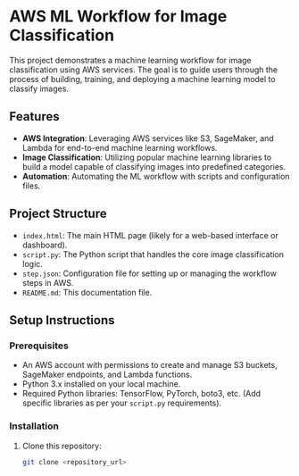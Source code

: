 # AWS ML Workflow for Image Classification

This project demonstrates a machine learning workflow for image classification using AWS services. The goal is to guide users through the process of building, training, and deploying a machine learning model to classify images.

## Features
- **AWS Integration**: Leveraging AWS services like S3, SageMaker, and Lambda for end-to-end machine learning workflows.
- **Image Classification**: Utilizing popular machine learning libraries to build a model capable of classifying images into predefined categories.
- **Automation**: Automating the ML workflow with scripts and configuration files.
  
## Project Structure
- `index.html`: The main HTML page (likely for a web-based interface or dashboard).
- `script.py`: The Python script that handles the core image classification logic.
- `step.json`: Configuration file for setting up or managing the workflow steps in AWS.
- `README.md`: This documentation file.

## Setup Instructions

### Prerequisites
- An AWS account with permissions to create and manage S3 buckets, SageMaker endpoints, and Lambda functions.
- Python 3.x installed on your local machine.
- Required Python libraries: TensorFlow, PyTorch, boto3, etc. (Add specific libraries as per your `script.py` requirements).

### Installation
1. Clone this repository:
   ```bash
   git clone <repository_url>
